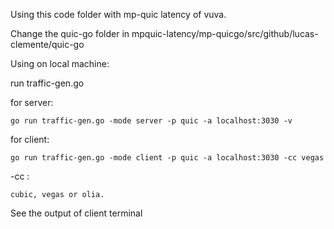 Using this code folder with mp-quic latency of vuva.

Change the quic-go folder in mpquic-latency/mp-quicgo/src/github/lucas-clemente/quic-go



Using on local machine:

run traffic-gen.go

for server:

	go run traffic-gen.go -mode server -p quic -a localhost:3030 -v

for client:
	
	go run traffic-gen.go -mode client -p quic -a localhost:3030 -cc vegas 
	
-cc : 
	
	cubic, vegas or olia.
	
See the output of client terminal

